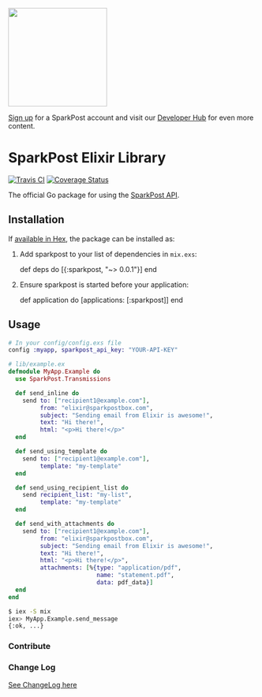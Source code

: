 <a href="https://www.sparkpost.com"><img src="https://www.sparkpost.com/sites/default/files/attachments/SparkPost_Logo_2-Color_Gray-Orange_RGB.svg" width="200px"/></a>

[Sign up](https://app.sparkpost.com/sign-up?src=Dev-Website&sfdcid=70160000000pqBb) for a SparkPost account and visit our [Developer Hub](https://developers.sparkpost.com) for even more content.

# SparkPost Elixir Library

[![Travis CI](https://travis-ci.org/SparkPost/elixir-sparkpost.svg?branch=master)](https://travis-ci.org/SparkPost/elixir-sparkpost) [![Coverage Status](https://coveralls.io/repos/SparkPost/elixir-sparkpost/badge.svg?branch=master&service=github)](https://coveralls.io/github/SparkPost/elixir-sparkpost?branch=master)

The official Go package for using the [SparkPost API](https://www.sparkpost.com/api).

## Installation

If [available in Hex](https://hex.pm/docs/publish), the package can be installed as:

  1. Add sparkpost to your list of dependencies in `mix.exs`:

        def deps do
          [{:sparkpost, "~> 0.0.1"}]
        end

  2. Ensure sparkpost is started before your application:

        def application do
          [applications: [:sparkpost]]
        end

## Usage

```elixir
# In your config/config.exs file
config :myapp, sparkpost_api_key: "YOUR-API-KEY"

# lib/example.ex
defmodule MyApp.Example do
  use SparkPost.Transmissions

  def send_inline do
    send to: ["recipient1@example.com"],
         from: "elixir@sparkpostbox.com",
         subject: "Sending email from Elixir is awesome!",
         text: "Hi there!",
         html: "<p>Hi there!</p>"
  end

  def send_using_template do
    send to: ["recipient1@example.com"],
         template: "my-template"
  end

  def send_using_recipient_list do
    send recipient_list: "my-list",
         template: "my-template"
  end

  def send_with_attachments do
    send to: ["recipient1@example.com"],
         from: "elixir@sparkpostbox.com",
         subject: "Sending email from Elixir is awesome!",
         text: "Hi there!",
         html: "<p>Hi there!</p>",
         attachments: [%{type: "application/pdf",
                         name: "statement.pdf",
                         data: pdf_data}]
  end
end
```

```bash
$ iex -S mix
iex> MyApp.Example.send_message
{:ok, ...}
```

### Contribute

### Change Log

[See ChangeLog here](CHANGELOG.md)
